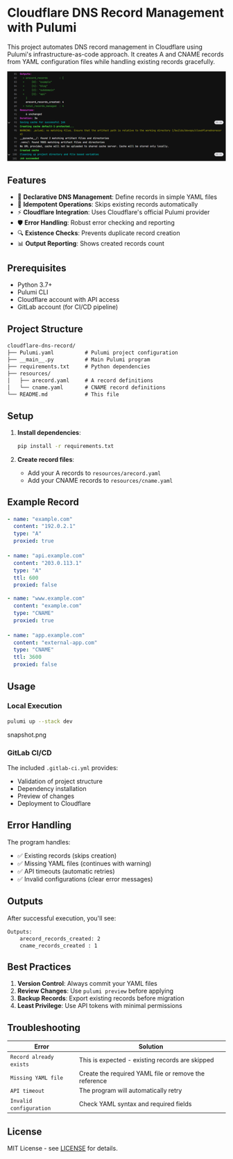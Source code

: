 # Cloudflare DNS Record Management with Pulumi

This project automates DNS record management in Cloudflare using Pulumi's infrastructure-as-code approach. It creates A and CNAME records from YAML configuration files while handling existing records gracefully.

![Successful Pulumi Deployment](snapshot.png)

## Features

- 🚀 **Declarative DNS Management**: Define records in simple YAML files
- 🔄 **Idempotent Operations**: Skips existing records automatically
- ⚡ **Cloudflare Integration**: Uses Cloudflare's official Pulumi provider
- 🛡️ **Error Handling**: Robust error checking and reporting
- 🔍 **Existence Checks**: Prevents duplicate record creation
- 📊 **Output Reporting**: Shows created records count

## Prerequisites

- Python 3.7+
- Pulumi CLI
- Cloudflare account with API access
- GitLab account (for CI/CD pipeline)

## Project Structure

```
cloudflare-dns-record/
├── Pulumi.yaml          # Pulumi project configuration
├── __main__.py          # Main Pulumi program
├── requirements.txt     # Python dependencies
├── resources/
│   ├── arecord.yaml     # A record definitions
│   └── cname.yaml       # CNAME record definitions
└── README.md            # This file
```

## Setup

1. **Install dependencies**:
   ```bash
   pip install -r requirements.txt
   ```

2. **Create record files**:
   - Add your A records to `resources/arecord.yaml`
   - Add your CNAME records to `resources/cname.yaml`

## Example Record

```yaml
- name: "example.com"
  content: "192.0.2.1"
  type: "A"
  proxied: true

- name: "api.example.com"
  content: "203.0.113.1"
  type: "A"
  ttl: 600
  proxied: false
```

```yaml
- name: "www.example.com"
  content: "example.com"
  type: "CNAME"
  proxied: true

- name: "app.example.com"
  content: "external-app.com"
  type: "CNAME"
  ttl: 3600
  proxied: false
```

## Usage

### Local Execution
```bash
pulumi up --stack dev
```
snapshot.png

### GitLab CI/CD
The included `.gitlab-ci.yml` provides:
- Validation of project structure
- Dependency installation
- Preview of changes
- Deployment to Cloudflare

## Error Handling

The program handles:
- ✅ Existing records (skips creation)
- ✅ Missing YAML files (continues with warning)
- ✅ API timeouts (automatic retries)
- ✅ Invalid configurations (clear error messages)

## Outputs

After successful execution, you'll see:
```
Outputs:
    arecord_records_created: 2
    cname_records_created : 1
```

## Best Practices

1. **Version Control**: Always commit your YAML files
2. **Review Changes**: Use `pulumi preview` before applying
3. **Backup Records**: Export existing records before migration
4. **Least Privilege**: Use API tokens with minimal permissions

## Troubleshooting

| Error | Solution |
|-------|----------|
| `Record already exists` | This is expected - existing records are skipped |
| `Missing YAML file` | Create the required YAML file or remove the reference |
| `API timeout` | The program will automatically retry |
| `Invalid configuration` | Check YAML syntax and required fields |

## License

MIT License - see [LICENSE](LICENSE) for details.
```